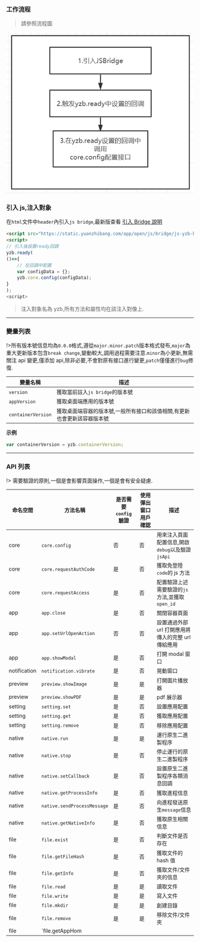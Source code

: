### 工作流程

> 請參照流程圖

![](../images/screenshot_1654686997675.png)

### 引入 js,注入對象

在`html`文件中`header`內引入`js bridge`,最新版查看 [引入 Bridge 說明](zh-tw/open-app-develop/js-bridge-note)

```html
<script src="https://static.yuanzhibang.com/app/open/js/bridge/js-yzb-bridge-vx.x.x.js"></script>
<script>
// 引入後設置ready回調
yzb.ready(
()=>{
    // 在回調中配置
    var configData = {};
    yzb.core.config(configData);
}
);
<script>
```

> 注入對象名為 yzb,所有方法和屬性均在該注入對像上.

---

### 變量列表

!>所有版本號信息均為`0.0.0`格式,遵從`major.minor.patch`版本格式發布,`major`為重大更新版本包含`break change`,變動較大,調用過程需要注意.`minor`為小更新,無需關注 api 變更,僅添加 api,除非必要,不會對原有接口進行變更,`patch`僅僅進行`bug`修復.

| 變量名稱           | 描述                                                                     |
| ------------------ | ------------------------------------------------------------------------ |
| `version`          | 獲取當前註入`js bridge`的版本號                                          |
| `appVersion`       | 獲取桌面端應用的版本號                                                   |
| `containerVersion` | 獲取桌面端容器的版本號,一般所有接口和該值相關,有更新也會更新該容器版本號 |

**示例**

```javascript
var containerVersion = yzb.containerVersion;
```

---

### API 列表

!> 需要驗證的原則,一個是會影響頁面操作,一個是會有安全疑慮.

| 命名空間     | 方法名稱                    | 是否需要`config`驗證 | 使用彈出窗口用戶確認 | 描述                                               |
| ------------ | --------------------------- | -------------------- | -------------------- | -------------------------------------------------- |
| core         | `core.config`               | 否                   | 否                   | 用來注入頁面配置信息,開啟`debug`以及驗證`jsApi`    |
| core         | `core.requestAuthCode`      | 是                   | 否                   | 獲取免登陸`code`的 js 方法                         |
| core         | `core.requestAccess`        | 是                   | 否                   | 配置驗證上述需要驗證的`js`方法,並獲取`open_id`     |
| app          | `app.close`                 | 是                   | 否                   | 關閉容器頁面                                       |
| app          | `app.setUrlOpenAction`      | 否                   | 否                   | 設置通過外部 url 打開應用將傳入的完整 url 傳給應用 |
| app          | `app.showModal`             | 是                   | 否                   | 打開 modal 窗口                                    |
| notification | `notification.vibrate`      | 是                   | 否                   | 晃動窗口                                           |
| preview      | `preview.showImage`         | 是                   | 是                   | 打開圖片播放器                                     |
| preview      | `preview.showPDF`           | 是                   | 是                   | pdf 展示器                                         |
| setting      | `setting.set`               | 是                   | 否                   | 設置應用配置                                       |
| setting      | `setting.get`               | 是                   | 否                   | 獲取應用配置                                       |
| setting      | `setting.remove`            | 是                   | 否                   | 移除應用配置                                       |
| native       | `native.run`                | 是                   | 是                   | 運行原生二進製程序                                 |
| native       | `native.stop`               | 是                   | 否                   | 停止運行的原生二進製程序                           |
| native       | `native.setCallback`        | 是                   | 否                   | 設置原生二進製程序各類消息回調                     |
| native       | `native.getProcessInfo`     | 是                   | 否                   | 獲取進程信息                                       |
| native       | `native.sendProcessMessage` | 是                   | 否                   | 向進程發送原生`message`信息                        |
| native       | `native.getNativeInfo`      | 是                   | 否                   | 獲取原生相關信息                                   |
| file         | `file.exist`                | 是                   | 否                   | 判斷文件是否存在                                   |
| file         | `file.getFileHash`          | 是                   | 否                   | 獲取文件的 hash 值                                 |
| file         | `file.getInfo`              | 是                   | 否                   | 獲取文件/文件夾的信息                              |
| file         | `file.read`                 | 是                   | 是                   | 讀取文件                                           |
| file         | `file.write`                | 是                   | 是                   | 寫入文件                                           |
| file         | `file.mkdir`                | 是                   | 是                   | 創建目錄                                           |
| file         | `file.remove`               | 是                   | 是                   | 移除文件/文件夾                                    |
| file         | `file.getAppHom             |
